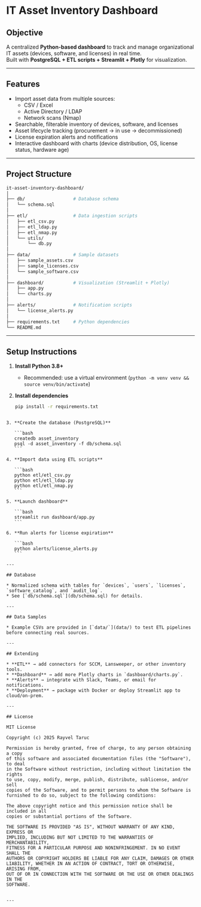 # IT Asset Inventory Dashboard

## Objective
A centralized **Python-based dashboard** to track and manage organizational IT assets (devices, software, and licenses) in real time.  
Built with **PostgreSQL + ETL scripts + Streamlit + Plotly** for visualization.

---

## Features
- Import asset data from multiple sources:
  - CSV / Excel
  - Active Directory / LDAP
  - Network scans (Nmap)
- Searchable, filterable inventory of devices, software, and licenses
- Asset lifecycle tracking (procurement → in use → decommissioned)
- License expiration alerts and notifications
- Interactive dashboard with charts (device distribution, OS, license status, hardware age)

---

## Project Structure

```bash
it-asset-inventory-dashboard/
│
├── db/                  # Database schema
│   └── schema.sql
│
├── etl/                 # Data ingestion scripts
│   ├── etl_csv.py
│   ├── etl_ldap.py
│   ├── etl_nmap.py
│   └── utils/
│       └── db.py
│
├── data/                # Sample datasets
│   ├── sample_assets.csv
│   ├── sample_licenses.csv
│   └── sample_software.csv
│
├── dashboard/           # Visualization (Streamlit + Plotly)
│   ├── app.py
│   └── charts.py
│
├── alerts/              # Notification scripts
│   └── license_alerts.py
│
├── requirements.txt     # Python dependencies
└── README.md
```
---

## Setup Instructions

1. **Install Python 3.8+**
   - Recommended: use a virtual environment (`python -m venv venv && source venv/bin/activate`)

2. **Install dependencies**
   ```bash
   pip install -r requirements.txt
````

3. **Create the database (PostgreSQL)**

   ```bash
   createdb asset_inventory
   psql -d asset_inventory -f db/schema.sql
   ```

4. **Import data using ETL scripts**

   ```bash
   python etl/etl_csv.py
   python etl/etl_ldap.py
   python etl/etl_nmap.py
   ```

5. **Launch dashboard**

   ```bash
   streamlit run dashboard/app.py
   ```

6. **Run alerts for license expiration**

   ```bash
   python alerts/license_alerts.py
   ```

---

## Database

* Normalized schema with tables for `devices`, `users`, `licenses`, `software_catalog`, and `audit_log`.
* See [`db/schema.sql`](db/schema.sql) for details.

---

## Data Samples

* Example CSVs are provided in [`data/`](data/) to test ETL pipelines before connecting real sources.

---

## Extending

* **ETL** → add connectors for SCCM, Lansweeper, or other inventory tools.
* **Dashboard** → add more Plotly charts in `dashboard/charts.py`.
* **Alerts** → integrate with Slack, Teams, or email for notifications.
* **Deployment** → package with Docker or deploy Streamlit app to cloud/on-prem.

---

## License

MIT License

Copyright (c) 2025 Rayvel Taruc

Permission is hereby granted, free of charge, to any person obtaining a copy
of this software and associated documentation files (the "Software"), to deal
in the Software without restriction, including without limitation the rights
to use, copy, modify, merge, publish, distribute, sublicense, and/or sell
copies of the Software, and to permit persons to whom the Software is
furnished to do so, subject to the following conditions:

The above copyright notice and this permission notice shall be included in all
copies or substantial portions of the Software.

THE SOFTWARE IS PROVIDED "AS IS", WITHOUT WARRANTY OF ANY KIND, EXPRESS OR
IMPLIED, INCLUDING BUT NOT LIMITED TO THE WARRANTIES OF MERCHANTABILITY,
FITNESS FOR A PARTICULAR PURPOSE AND NONINFRINGEMENT. IN NO EVENT SHALL THE
AUTHORS OR COPYRIGHT HOLDERS BE LIABLE FOR ANY CLAIM, DAMAGES OR OTHER
LIABILITY, WHETHER IN AN ACTION OF CONTRACT, TORT OR OTHERWISE, ARISING FROM,
OUT OF OR IN CONNECTION WITH THE SOFTWARE OR THE USE OR OTHER DEALINGS IN THE
SOFTWARE.


---



